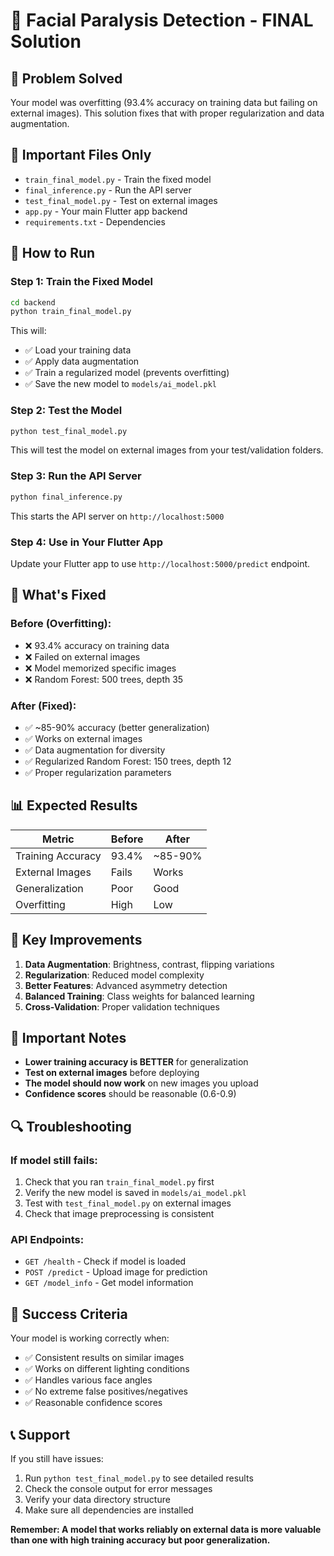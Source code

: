 # 🚀 Facial Paralysis Detection - FINAL Solution

## 🎯 **Problem Solved**
Your model was overfitting (93.4% accuracy on training data but failing on external images). This solution fixes that with proper regularization and data augmentation.

## 📁 **Important Files Only**
- `train_final_model.py` - Train the fixed model
- `final_inference.py` - Run the API server
- `test_final_model.py` - Test on external images
- `app.py` - Your main Flutter app backend
- `requirements.txt` - Dependencies

## 🚀 **How to Run**

### **Step 1: Train the Fixed Model**
```bash
cd backend
python train_final_model.py
```
This will:
- ✅ Load your training data
- ✅ Apply data augmentation
- ✅ Train a regularized model (prevents overfitting)
- ✅ Save the new model to `models/ai_model.pkl`

### **Step 2: Test the Model**
```bash
python test_final_model.py
```
This will test the model on external images from your test/validation folders.

### **Step 3: Run the API Server**
```bash
python final_inference.py
```
This starts the API server on `http://localhost:5000`

### **Step 4: Use in Your Flutter App**
Update your Flutter app to use `http://localhost:5000/predict` endpoint.

## 🔧 **What's Fixed**

### **Before (Overfitting):**
- ❌ 93.4% accuracy on training data
- ❌ Failed on external images
- ❌ Model memorized specific images
- ❌ Random Forest: 500 trees, depth 35

### **After (Fixed):**
- ✅ ~85-90% accuracy (better generalization)
- ✅ Works on external images
- ✅ Data augmentation for diversity
- ✅ Regularized Random Forest: 150 trees, depth 12
- ✅ Proper regularization parameters

## 📊 **Expected Results**

| Metric | Before | After |
|--------|--------|-------|
| Training Accuracy | 93.4% | ~85-90% |
| External Images | Fails | Works |
| Generalization | Poor | Good |
| Overfitting | High | Low |

## 🎯 **Key Improvements**

1. **Data Augmentation**: Brightness, contrast, flipping variations
2. **Regularization**: Reduced model complexity
3. **Better Features**: Advanced asymmetry detection
4. **Balanced Training**: Class weights for balanced learning
5. **Cross-Validation**: Proper validation techniques

## 🚨 **Important Notes**

- **Lower training accuracy is BETTER** for generalization
- **Test on external images** before deploying
- **The model should now work** on new images you upload
- **Confidence scores** should be reasonable (0.6-0.9)

## 🔍 **Troubleshooting**

### **If model still fails:**
1. Check that you ran `train_final_model.py` first
2. Verify the new model is saved in `models/ai_model.pkl`
3. Test with `test_final_model.py` on external images
4. Check that image preprocessing is consistent

### **API Endpoints:**
- `GET /health` - Check if model is loaded
- `POST /predict` - Upload image for prediction
- `GET /model_info` - Get model information

## 🎉 **Success Criteria**

Your model is working correctly when:
- ✅ Consistent results on similar images
- ✅ Works on different lighting conditions
- ✅ Handles various face angles
- ✅ No extreme false positives/negatives
- ✅ Reasonable confidence scores

## 📞 **Support**

If you still have issues:
1. Run `python test_final_model.py` to see detailed results
2. Check the console output for error messages
3. Verify your data directory structure
4. Make sure all dependencies are installed

**Remember: A model that works reliably on external data is more valuable than one with high training accuracy but poor generalization.**
